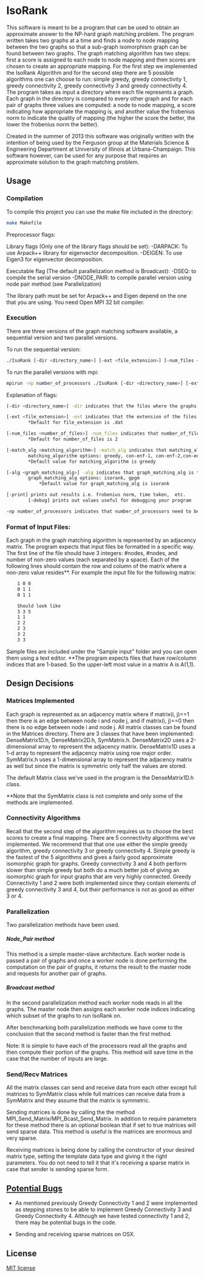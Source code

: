 # IsoRank

This software is meant to be a program that can be used to obtain an approximate answer to the NP-hard graph matching problem.
The program written takes two graphs at a time and finds a node to node mapping between the two graphs so that a sub-graph
isomorphism graph can be found between two graphs. The graph matching algorithm has two steps: first a score is assigned to
each node to node mapping and then scores are chosen to create an appropriate mapping. For the first step we implemented
the IsoRank Algorithm and for the second step there are 5 possible algorithms one can choose to run: simple greedy,
greedy connectivity 1, greedy connectivity 2, greedy connectivity 3 and greedy connectivity 4. The program takes as input
a directory where each file represents a graph. Each graph in the directory is compared to every other graph and for each pair of
graphs three values are computed: a node to node mapping, a score indicating how appropriate the mapping is, and another value the frobenius norm to indicate the quality of mapping (the higher the score the better, the lower the frobenius norm the better).

Created in the summer of 2013 this software was originally written with the intention of being used by the Ferguson group at the
Materials Science & Engineering Department at University of Illinois at Urbana-Champaign. This software however, can be used for any purpose that requires an approximate solution to the graph matching problem.

## Usage

### Compilation

To compile this project you can use the make file included in the directory:

```bash
make Makefile
```

Preprocessor flags:

Library flags (Only one of the library flags should be set):
    -DARPACK: To use Arpack++ library for eigenvector decomposition.
    -DEIGEN: To use Eigen3 for eigenvector decomposition.

Executable flag (The default parallelization method is Broadcast):
    -DSEQ: to compile the serial version
    -DNODE_PAIR: to compile parallel version using node pair method (see Parallelization)

The library path must be set for Arpack++ and Eigen depend on the one that you are using.
You need Open MPI 32 bit compiler.

### Execution

There are three versions of the graph matching software available, a sequential version and two parallel versions.

To run the sequential version:

```bash
./IsoRank [-dir <directory_name>] [-ext <file_extension>] [-num_files <number_of_files>] [-match_alg <matching_algorithm>] [-alg <graph_matching_alg>] [-print] [-debug]
```

To run the parallel versions with mpi:

```bash
mpirun -np number_of_processors ./IsoRank [-dir <directory_name>] [-ext <file_extension>] [-num_files <number_of_files>] [-match_alg <matching_algorithm>] [-alg <graph_matching_alg>] [-print] [-debug]
```

Explanation of flags:

```bash
[-dir <directory_name>] -dir indicates that the files where the graphs are stored are in the directory called directory_name: *Default directory is "IsoRank/Sample input/"

[-ext <file_extension>] -ext indicates that the extension of the files being read is file_extension:
        *Default for file_extension is .dat

[-num_files <number_of_files>] -num_files indicates that number_of_files need to be read in to be compared:
        *Default for number_of_files is 2

[-match_alg <matching_algorithm>] -match_alg indicates that matching_algorithm needs be used to map nodes to nodes:
        matching_algorithm options: greedy, con-enf-1, con-enf-2,con-enf-3,con-enf-4
        *Default value for matching_algorithm is greedy

[-alg <graph_matching_alg>] -alg indicates that graph_matching_alg is to be used:
        graph_matching_alg options: isorank, gpgm
            *Default value for graph_matching_alg is isorank

[-print] prints out results i.e. frobenius norm, time taken,  etc.
        [-debug] prints out values useful for debugging your program

-np number_of_processors indicates that number_of_processors need to be used to run the program in parallel.
```

### Format of Input Files:

Each graph in the graph matching algorithm is represented by an adjacency matrix. The program expects that input files be formatted in a specific way. The first
line of the file should have 3 integers: #nodes, #nodes, and number of non-zero values (each separated by a space). Each of the following lines should contain
the row and column of the matrix where a non-zero value resides**. For example the input file for the following matrix:

```bash
    1 0 0
    0 1 1
    0 1 1

    Should look like
    3 3 5
    1 1
    2 2
    2 3
    3 2
    3 3
```

Sample files are included under the "Sample input" folder and you can open them using a text editor.
**The program expects files that have row/column indices that are 1-based. So the upper-left most value in a matrix A is A(1,1).

## Design Decisions

### Matrices Implemented

Each graph is represented as an adjacency matrix where if matrix(i, j)==1 then there is an edge between node i and node j, and if matrix(i, j)==0 then there is no edge between node i and node j. All matrix classes can be found in the Matrices directory. There are 3 classes that have been implemented: DenseMatrix1D.h, DenseMatrix2D.h, SymMatrix.h. DenseMatrix2D
uses a 2-dimensional array to represent the adjacency matrix. DenseMatrix1D uses a 1-d array to represent the adjacency matrix using row major order. SymMatrix.h uses a 1-dimensional array to represent the adjacency matrix as well but since the matrix is symmetric only half the values are stored.

The default Matrix class we've used in the program is the DenseMatrix1D.h class.

**Note that the SymMatrix class is not complete and only some of the methods are implemented.

### Connectivity Algorithms

Recall that the second step of the algorithm requires us to choose the best scores to create a final mapping. There are 5 connectivity algorithms we've implemented. We recommend that that one use either the simple greedy algorithm, greedy connectivity 3 or greedy connectivity 4. Simple greedy is the fastest of the 5 algorithms and gives a fairly good approximate isomorphic graph for graphs. Greedy connectivity 3 and 4 both perform slower than simple greedy but both do a much better job of giving an isomorphic graph for input graphs that are very highly connected. Greedy Connectivity 1 and 2 were both implemented since they contain elements of greedy connectivity 3 and 4, but their performance is not as good as either 3 or 4.

### Parallelization

Two parallelization methods have been used.

##### Node_Pair method

This method is a simple master-slave architecture. Each worker node is passed a pair of graphs and once a worker node
is done performing the computation on the pair of graphs, it returns the result to the master node and requests for another pair of graphs.

##### Broadcast method

In the second parallelization method each worker node reads in all the graphs. The master node then assigns each worker node indices indicating which subset of the graphs to run IsoRank on.

After benchmarking both parallelization methods we have come to the conclusion that the second method is faster than the first method.

Note: It is simple to have each of the processors read all the graphs and then compute their portion of the graphs. This method will save time in the case that the number of inputs are large.

### Send/Recv Matrices

All the matrix classes can send and receive data from each other except full matrices to SymMatrix class while full matrices can receive data from a SymMatrix and they assume that the matrix is symmetric.

Sending matrices is done by calling the the method MPI_Send_Matrix/MPI_Bcast_Send_Matrix. In addition to require parameters for these method there is an optional boolean that if set to true matrices will send sparse data. This method is useful is the matrices are enormous and very sparse.

Receiving matrices is being done by calling the constructor of your desired matrix type, setting the template data type and giving it the right parameters. You do not need to tell it that it's receiving a sparse matrix in case that sender is sending sparse form.

## [Potential Bugs](https://github.com/Ali92hm/iso-rank/issues)

* As mentioned previously Greedy Connectivity 1 and 2 were implemented as stepping stones to be able to implement Greedy Connectivity 3 and Greedy Connectivity 4. Although we have tested connectivity 1 and 2, there may be potential bugs in the code.

* Sending and receiving sparse matrices on OSX.

## License

[MIT license](http://opensource.org/licenses/MIT)
